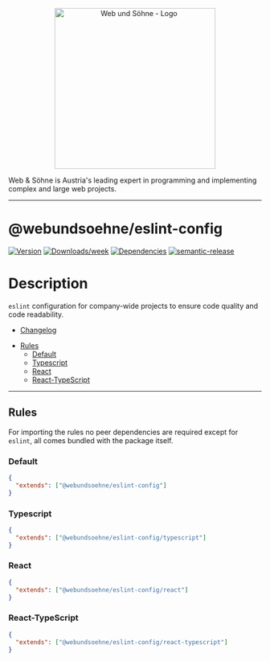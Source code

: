 <p align="center">
  <a href="https://webundsoehne.com" target="blank">
    <img src="https://webundsoehne.com/wp-content/uploads/webundsoehne-logo.png" width="320" alt="Web und Söhne - Logo" />
  </a>
</p>
Web & Söhne is Austria's leading expert in programming and implementing complex and large web projects.

---

# @webundsoehne/eslint-config

[![Version](https://img.shields.io/npm/v/@webundsoehne/eslint-config.svg)](https://npmjs.org/package/@webundsoehne/eslint-config) [![Downloads/week](https://img.shields.io/npm/dw/@webundsoehne/eslint-config.svg)](https://npmjs.org/package/@webundsoehne/eslint-config) [![Dependencies](https://img.shields.io/librariesio/release/npm/@webundsoehne/eslint-config)](https://npmjs.org/package/@webundsoehne/eslint-config) [![semantic-release](https://img.shields.io/badge/%20%20%F0%9F%93%A6%F0%9F%9A%80-semantic--release-e10079.svg)](https://github.com/semantic-release/semantic-release)

# Description

`eslint` configuration for company-wide projects to ensure code quality and code readability.

- [Changelog](./CHANGELOG.md)

<!-- toc -->

- [Rules](#rules)
  - [Default](#default)
  - [Typescript](#typescript)
  - [React](#react)
  - [React-TypeScript](#react-typescript)

<!-- tocstop -->

---

## Rules

For importing the rules no peer dependencies are required except for `eslint`, all comes bundled with the package itself.

### Default

```json
{
  "extends": ["@webundsoehne/eslint-config"]
}
```

### Typescript

```json
{
  "extends": ["@webundsoehne/eslint-config/typescript"]
}
```

### React

```json
{
  "extends": ["@webundsoehne/eslint-config/react"]
}
```

### React-TypeScript

```json
{
  "extends": ["@webundsoehne/eslint-config/react-typescript"]
}
```
